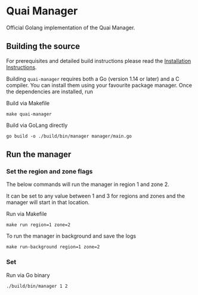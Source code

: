 # Quai Manager

Official Golang implementation of the Quai Manager.

## Building the source

For prerequisites and detailed build instructions please read the [Installation Instructions](https://docs.quai.network/develop/mining).

Building `quai-manager` requires both a Go (version 1.14 or later) and a C compiler. You can install
them using your favourite package manager. Once the dependencies are installed, run

Build via Makefile

```shell
make quai-manager
```

Build via GoLang directly

```shell
go build -o ./build/bin/manager manager/main.go
```

## Run the manager

### Set the region and zone flags

The below commands will run the manager in region 1 and zone 2.

It can be set to any value between 1 and 3 for regions and zones and the manager will start in that location.

Run via Makefile

```shell
make run region=1 zone=2
```
To run the manager in background and save the logs
```
make run-background region=1 zone=2
```

### Set

Run via Go binary

```shell
./build/bin/manager 1 2
```
